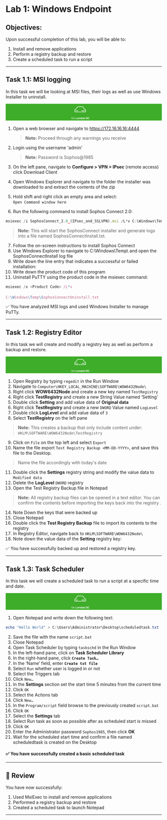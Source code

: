 # Lab 1: Windows Endpoint

## Objectives:

Upon successful completion of this lab, you will be able to:

1. Install and remove applications
2. Perform a registry backup and restore
3. Create a scheduled task to run a script

***

## Task 1.1: MSI logging

In this task we will be looking at MSI files, their logs as well as use Windows
Installer to uninstall.

![London DC](JPG/London%20DC.png)
1. Open a web browser and navigate to https://172.16.16.16:4444

    >**Note:** Proceed through any warnings you receive
2. Login using the username 'admin'

    >**Note:** Password is Sophos@1985
    
3. On the left pane, navigate to **Configure > VPN > IPsec** (remote access)    
click Download Client 

4. Open Windows Explorer and navigate to the folder the installer was downloaded to and extract the contents of the zip

5. Hold shift and right click an empty area and select:  
 `Open Command window here`
6. Run the following command to install Sophos Connect 2.0:
```javascript
msiexec /i SophosConnect_2.0_(IPsec_and_SSLVPN).msi /L*v C:\Windows\Temp\SophosConnectInstall.txt
```
 
  >**Note:** This will start the SophosConnect installer and generate logs into a file named SophosConnectInstall.txt.
  
 7. Follow the on-screen instructions to install Sophos Connect
 8. Use Windows Explorer to navigate to C:\Windows\Temp\ and open the SophosConnectInstall log file
 9. Write down the line entry that indicates a successful or failed installation:
 10. Write down the product code of this program
 11. Uninstall PuTTY using the product code in the msiexec command: 
 ```javascript
msiexec /x <Product Code> /L*v

C:\Windows\Temp\SophosConnectUninstall.txt
```
:white_check_mark: You have analyzed MSI logs and used Windows Installer to manage PuTTy.

***

<div style='page-break-after: always'></div>


## Task 1.2: Registry Editor

In this task we will create and modify a registry key as well as perform
a backup and restore.  

![London DC](JPG/London%20DC.png)
1. Open Registry by typing <inject key="Suffix" />`regedit` in the Run Window
2. Navigate to `Computer\HKEY_LOCAL_MACHINE\SOFTWARE\WOW6432Node\`
3. Right click **WOW6432Node** and create a new key named `TestRegistry`
4. Right click **TestRegistry** and create a new String Value named ‘Setting’
5. Double click **Setting** and add value data of **Original data**
6. Right click **TestRegistry** and create a new `DWORD` Value named `LogLevel`
7. Double click **LogLevel** and add value data of `3`
8. Select **TestRegistry** on the left pane 
>**Note:** This creates a backup that only include content under:   
`HKLM\SOFTWARE\WOW6432Node\TestRegistry`

9. Click on `File` on the top left and select `Export`
10. Name the file export `Test Registry Backup <MM-DD-YYYY>`, and save this file to the Desktop.
> Name the file accordingly with today's date

11. Double click the **Settings** registry string and modify the value data to `Modified data`
12. Delete the **LogLevel** `DWORD` registry
13. Open the Test Registry Backup file in Notepad

>**Note:** All registry backup files can be opened in a text editor. You can confirm the contents before importing the keys back into the registry .

14. Note Down the keys that were backed up
15. Close Notepad
16. Double click the **Test Registry Backup** file to import its contents to the registry
17. In Registry Editor, navigate back to `HKLM\SOFTWARE\WOW6432Node\`
18. Note down the value data of the **Setting** registry key: 

:white_check_mark: You have successfully backed up and restored a registry key.

***

## Task 1.3: Task Scheduler
In this task we will create a scheduled task to run a script at a specific time and date.

![London DC](JPG/London%20DC.png)

1. Open Notepad and write down the following text:
```powershell  
echo "Hello World" > C:\Users\Administrator\Desktop\scheduledtask.txt
```
2. Save the file with the name `script.bat`
3. Close Notepad
4. Open Task Scheduler by typing `taskschd` in the Run Window 
5. In the left-hand pane, click on **Task Scheduler Library** 
6. In the right-hand pane, click **`Create Task…`** 
7. In the ‘Name’ field, enter **`Create txt file`** 
8. Select `Run` whether user is logged in or not 
9. Select the Triggers tab 
10. Click `New…` 
11. In the **Settings** section set the start time 5 minutes from the current time 
12. Click `OK` 
13. Select the Actions tab 
14. Click `New…` 
15. In the `Program/script` field browse to the previously created `script.bat` 
16. Click `OK` 
17. Select the **Settings** tab 
18. Select Run task as soon as possible after as scheduled start is missed 
19. Click `OK` 
20. Enter the Administrator password `Sophos1985`, then click **OK** 
21. Wait for the scheduled start time and confirm a file named scheduledtask is created on the Desktop 
  
####  :white_check_mark: You have successfully created a basic scheduled task 

***

## :beginner: Review  ##

You have now successfully: 
1.	Used MsiExec to install and remove applications 
2.	Performed a registry backup and restore 
3.	Created a scheduled task to launch Notepad 

***




